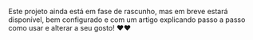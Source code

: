 Este projeto ainda está em fase de rascunho, mas em breve estará disponível, bem configurado e com um artigo explicando passo a passo como usar e alterar a seu gosto! ❤️❤️